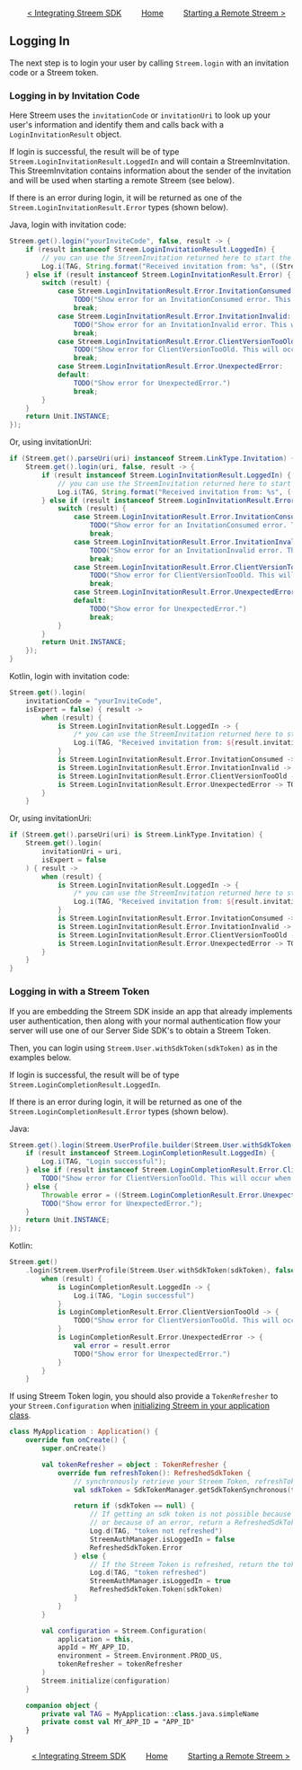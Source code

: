 &nbsp; &nbsp; &nbsp; &nbsp;
[< Integrating Streem SDK](integrating.md)
&nbsp; &nbsp; &nbsp; &nbsp;
[Home](../README.md)
&nbsp; &nbsp; &nbsp; &nbsp;
[Starting a Remote Streem >](remote.md)

## Logging In

The next step is to login your user by calling `Streem.login` with an invitation code or a Streem token.

### Logging in by Invitation Code

Here Streem uses the `invitationCode` or `invitationUri` to look up your user's information and identify them and calls back with a `LoginInvitationResult` object.

If login is successful, the result will be of type `Streem.LoginInvitationResult.LoggedIn` and will contain a StreemInvitation. This StreemInvitation contains information about the sender of the invitation and will be used when starting a remote Streem (see below).

If there is an error during login, it will be returned as one of the `Streem.LoginInvitationResult.Error` types (shown below).

Java, login with invitation code:

```java
Streem.get().login("yourInviteCode", false, result -> {
    if (result instanceof Streem.LoginInvitationResult.LoggedIn) {
        // you can use the StreemInvitation returned here to start the Streem experience and enter the lobby (see below)
        Log.i(TAG, String.format("Received invitation from: %s", ((Streem.LoginInvitationResult.LoggedIn) result).getInvitation().getFromName()));
    } else if (result instanceof Streem.LoginInvitationResult.Error) {
        switch (result) {
            case Streem.LoginInvitationResult.Error.InvitationConsumed:
                TODO("Show error for an InvitationConsumed error. This will occur when the given invitation has already been used.")
                break;
            case Streem.LoginInvitationResult.Error.InvitationInvalid:
                TODO("Show error for an InvitationInvalid error. This will occur when the given invitation is invalid.")
                break;
            case Streem.LoginInvitationResult.Error.ClientVersionTooOld:
                TODO("Show error for ClientVersionTooOld. This will occur when the version of Streem that your user is on is no longer supported.")
                break;
            case Streem.LoginInvitationResult.Error.UnexpectedError:
            default:
                TODO("Show error for UnexpectedError.")
                break;
        }
    }
    return Unit.INSTANCE;
});
```

Or, using invitationUri:

```java
if (Streem.get().parseUri(uri) instanceof Streem.LinkType.Invitation) {
    Streem.get().login(uri, false, result -> {
        if (result instanceof Streem.LoginInvitationResult.LoggedIn) {
            // you can use the StreemInvitation returned here to start the Streem experience and enter the lobby (see below)
            Log.i(TAG, String.format("Received invitation from: %s", ((Streem.LoginInvitationResult.LoggedIn) result).getInvitation().getFromName()));
        } else if (result instanceof Streem.LoginInvitationResult.Error) {
            switch (result) {
                case Streem.LoginInvitationResult.Error.InvitationConsumed:
                    TODO("Show error for an InvitationConsumed error. This will occur when the given invitation has already been used.")
                    break;
                case Streem.LoginInvitationResult.Error.InvitationInvalid:
                    TODO("Show error for an InvitationInvalid error. This will occur when the given invitation is invalid.")
                    break;
                case Streem.LoginInvitationResult.Error.ClientVersionTooOld:
                    TODO("Show error for ClientVersionTooOld. This will occur when the version of Streem that your user is on is no longer supported.")
                    break;
                case Streem.LoginInvitationResult.Error.UnexpectedError:
                default:
                    TODO("Show error for UnexpectedError.")
                    break;
            }
        }
        return Unit.INSTANCE;
    });
}
```

Kotlin, login with invitation code:

```kotlin
Streem.get().login(
    invitationCode = "yourInviteCode",
    isExpert = false) { result ->
        when (result) {
            is Streem.LoginInvitationResult.LoggedIn -> {
                /* you can use the StreemInvitation returned here to start the Streem experience and enter the lobby (see below) */
                Log.i(TAG, "Received invitation from: ${result.invitation.fromName}")
            }
            is Streem.LoginInvitationResult.Error.InvitationConsumed -> TODO("Show error for an InvitationConsumed error. This will occur when the given invitation has already been used.")
            is Streem.LoginInvitationResult.Error.InvitationInvalid -> TODO("Show error for an InvitationInvalid error. This will occur when the given invitation is invalid.")
            is Streem.LoginInvitationResult.Error.ClientVersionTooOld -> TODO("Show error for ClientVersionTooOld. This will occur when the version of Streem that your user is on is no longer supported.")
            is Streem.LoginInvitationResult.Error.UnexpectedError -> TODO("Show error for UnexpectedError.")
        }
    }
```

Or, using invitationUri:

```kotlin
if (Streem.get().parseUri(uri) is Streem.LinkType.Invitation) {
    Streem.get().login(
        invitationUri = uri,
        isExpert = false
    ) { result ->
        when (result) {
            is Streem.LoginInvitationResult.LoggedIn -> {
                /* you can use the StreemInvitation returned here to start the Streem experience and enter the lobby (see below) */
                Log.i(TAG, "Received invitation from: ${result.invitation.fromName}")
            }
            is Streem.LoginInvitationResult.Error.InvitationConsumed -> TODO("Show error for an InvitationConsumed error. This will occur when the given invitation has already been used.")
            is Streem.LoginInvitationResult.Error.InvitationInvalid -> TODO("Show error for an InvitationInvalid error. This will occur when the given invitation is invalid.")
            is Streem.LoginInvitationResult.Error.ClientVersionTooOld -> TODO("Show error for ClientVersionTooOld. This will occur when the version of Streem that your user is on is no longer supported.")
            is Streem.LoginInvitationResult.Error.UnexpectedError -> TODO("Show error for UnexpectedError.")
        }
    }
}
```

### Logging in with a Streem Token

If you are embedding the Streem SDK inside an app that already implements user authentication, then along with your normal authentication flow your server will use one of our Server Side SDK's to obtain a Streem Token.

Then, you can login using `Streem.User.withSdkToken(sdkToken)` as in the examples below.

If login is successful, the result will be of type `Streem.LoginCompletionResult.LoggedIn`.

If there is an error during login, it will be returned as one of the `Streem.LoginCompletionResult.Error` types (shown below).

Java:

```java
Streem.get().login(Streem.UserProfile.builder(Streem.User.withSdkToken(sdkToken), false).build(), result -> {
    if (result instanceof Streem.LoginCompletionResult.LoggedIn) {
        Log.i(TAG, "Login successful");
    } else if (result instanceof Streem.LoginCompletionResult.Error.ClientVersionTooOld) {
        TODO("Show error for ClientVersionTooOld. This will occur when the version of Streem that your user is on is no longer supported.");
    } else {
        Throwable error = ((Streem.LoginCompletionResult.Error.UnexpectedError) result).getError();
        TODO("Show error for UnexpectedError.");
    }
    return Unit.INSTANCE;
});
```

Kotlin:

```kotlin
Streem.get()
    .login(Streem.UserProfile(Streem.User.withSdkToken(sdkToken), false)) { result ->
        when (result) {
            is LoginCompletionResult.LoggedIn -> {
                Log.i(TAG, "Login successful")
            }
            is LoginCompletionResult.Error.ClientVersionTooOld -> {
                TODO("Show error for ClientVersionTooOld. This will occur when the version of Streem that your user is on is no longer supported.")
            }
            is LoginCompletionResult.Error.UnexpectedError -> {
                val error = result.error
                TODO("Show error for UnexpectedError.")
            }
        }
    }
```

If using Streem Token login, you should also provide a `TokenRefresher` to your `Streem.Configuration` when [initializing Streem in your application class](integrating.md#initialization).

```kotlin
class MyApplication : Application() {
    override fun onCreate() {
        super.onCreate()

        val tokenRefresher = object : TokenRefresher {
            override fun refreshToken(): RefreshedSdkToken {
                // synchronously retrieve your Streem Token, refreshToken() is called on a background thread
                val sdkToken = SdkTokenManager.getSdkTokenSynchronous(this@SampleAppApplication)

                return if (sdkToken == null) {
                    // If getting an sdk token is not possible because the user is not logged
                    // or because of an error, return a RefreshedSdkToken.Error
                    Log.d(TAG, "token not refreshed")
                    StreemAuthManager.isLoggedIn = false
                    RefreshedSdkToken.Error
                } else {
                    // If the Streem Token is refreshed, return the token wrapped in a RefreshedSdkToken.Token
                    Log.d(TAG, "token refreshed")
                    StreemAuthManager.isLoggedIn = true
                    RefreshedSdkToken.Token(sdkToken)
                }
            }
        }

        val configuration = Streem.Configuration(
            application = this,
            appId = MY_APP_ID,
            environment = Streem.Environment.PROD_US,
            tokenRefresher = tokenRefresher
        )
        Streem.initialize(configuration)
    }

    companion object {
        private val TAG = MyApplication::class.java.simpleName
        private const val MY_APP_ID = "APP_ID"
    }
}
```

&nbsp;
&nbsp; &nbsp; &nbsp; &nbsp;
[< Integrating Streem SDK](integrating.md)
&nbsp; &nbsp; &nbsp; &nbsp;
[Home](../README.md)
&nbsp; &nbsp; &nbsp; &nbsp;
[Starting a Remote Streem >](remote.md)
